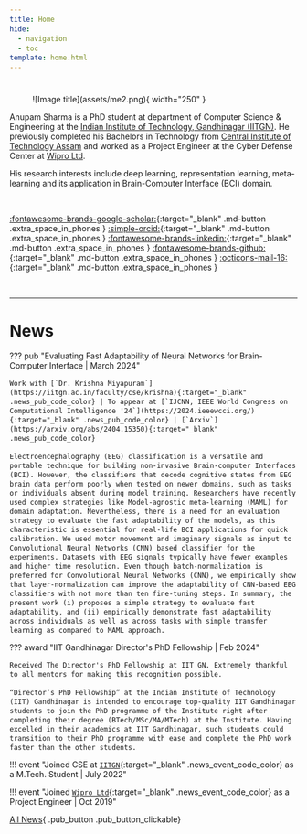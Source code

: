 ```yaml
---
title: Home
hide:
  - navigation
  - toc
template: home.html
---
```


### 

<div class="custom_row" markdown>
<div class="custom_col-4 center_align" markdown>

# 

<figure markdown="span">
  ![Image title](assets/me2.png){ width="250" }
</figure>

<!-- <p class="custom_title">Anupam Sharma</p> -->

</div>
<div class="custom_col-8" markdown></div>

Anupam Sharma is a PhD student at department of Computer Science & Engineering at the [Indian Institute of Technology, Gandhinagar (IITGN)](https://iitgn.ac.in). He previously completed his Bachelors in Technology from [Central Institute of Technology Assam](https://cit.ac.in) and worked as a Project Engineer at the Cyber Defense Center at [Wipro Ltd](https://wipro.com).

His research interests include deep learning, representation learning, meta-learning and its application in Brain-Computer Interface (BCI) domain.

<br>

[:fontawesome-brands-google-scholar:](https://scholar.google.com/citations?user=ZOYSYJEAAAAJ&hl=en){:target="_blank" .md-button .extra_space_in_phones } 
[:simple-orcid:](https://orcid.org/0000-0002-3443-4646){:target="_blank" .md-button .extra_space_in_phones } 
[:fontawesome-brands-linkedin:](https://www.linkedin.com/in/anupam-sharma-7a6090140/){:target="_blank" .md-button .extra_space_in_phones } 
[:fontawesome-brands-github:](https://github.com/anp-scp/){:target="_blank" .md-button .extra_space_in_phones }  [:octicons-mail-16:](mailto:sharmaanupam@iitgn.ac.in){:target="_blank" .md-button .extra_space_in_phones } 
<!-- [:fontawesome-brands-x-twitter:](https://x.com/mapuna_inverse){:target="_blank" .md-button .extra_space_in_phones }   -->

<br>
</div>

---

# News

<!-- Copy recent 5 news from news.md -->
<div class="custom_admonition" markdown>

??? pub "Evaluating Fast Adaptability of Neural Networks for Brain-Computer Interface | March 2024"

    Work with [`Dr. Krishna Miyapuram`](https://iitgn.ac.in/faculty/cse/krishna){:target="_blank" .news_pub_code_color} | To appear at [`IJCNN, IEEE World Congress on Computational Intelligence '24`](https://2024.ieeewcci.org/){:target="_blank" .news_pub_code_color} | [`Arxiv`](https://arxiv.org/abs/2404.15350){:target="_blank" .news_pub_code_color}

    Electroencephalography (EEG) classification is a versatile and portable technique for building non-invasive Brain-computer Interfaces (BCI). However, the classifiers that decode cognitive states from EEG brain data perform poorly when tested on newer domains, such as tasks or individuals absent during model training. Researchers have recently used complex strategies like Model-agnostic meta-learning (MAML) for domain adaptation. Nevertheless, there is a need for an evaluation strategy to evaluate the fast adaptability of the models, as this characteristic is essential for real-life BCI applications for quick calibration. We used motor movement and imaginary signals as input to Convolutional Neural Networks (CNN) based classifier for the experiments. Datasets with EEG signals typically have fewer examples and higher time resolution. Even though batch-normalization is preferred for Convolutional Neural Networks (CNN), we empirically show that layer-normalization can improve the adaptability of CNN-based EEG classifiers with not more than ten fine-tuning steps. In summary, the present work (i) proposes a simple strategy to evaluate fast adaptability, and (ii) empirically demonstrate fast adaptability across individuals as well as across tasks with simple transfer learning as compared to MAML approach.

??? award "IIT Gandhinagar Director's PhD Fellowship | Feb 2024"

    Received The Director's PhD Fellowship at IIT GN. Extremely thankful to all mentors for making this recognition possible.

    “Director’s PhD Fellowship” at the Indian Institute of Technology (IIT) Gandhinagar is intended to encourage top-quality IIT Gandhinagar students to join the PhD programme of the Institute right after completing their degree (BTech/MSc/MA/MTech) at the Institute. Having excelled in their academics at IIT Gandhinagar, such students could transition to their PhD programme with ease and complete the PhD work faster than the other students.

!!! event "Joined CSE at [`IITGN`](https://iitgn.ac.in){:target="_blank" .news_event_code_color} as a M.Tech. Student | July 2022"

!!! event "Joined [`Wipro Ltd`](https://wipro.com){:target="_blank" .news_event_code_color} as a Project Engineer | Oct 2019"

</div>

[All News](news.md){ .pub_button .pub_button_clickable} 

